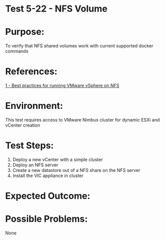 Test 5-22 - NFS Volume
=======

# Purpose:
To verify that NFS shared volumes work with current supported docker commands

# References:
[1 - Best practices for running VMware vSphere on NFS](http://www.vmware.com/content/dam/digitalmarketing/vmware/en/pdf/techpaper/vmware-nfs-bestpractices-white-paper-en.pdf)

# Environment:
This test requires access to VMware Nimbus cluster for dynamic ESXi and vCenter creation

# Test Steps:
1. Deploy a new vCenter with a simple cluster
2. Deploy an NFS server
3. Create a new datastore out of a NFS share on the NFS server
4. Install the VIC appliance in cluster


# Expected Outcome:

# Possible Problems:
None